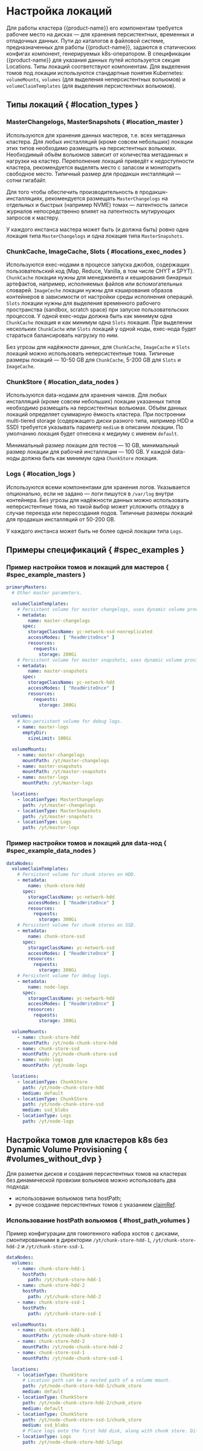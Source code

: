 # Настройка локаций

Для работы кластера {{product-name}} его компонентам требуется рабочее место на дисках — для хранения персистентных, временных и отладочных данных. Пути до каталогов в файловой системе, предназначенных для работы {{product-name}}, задаются в статических конфигах компонент, генерируемых k8s-оператором. В спецификации {{product-name}} для указания данных путей используется секция Locations. Типы локаций соответствуют компонентам. Для выделения томов под локации используются стандартные понятия Kubernetes: `volumeMounts`, `volumes` (для выделения неперсистентных вольюмов) и `volumeClaimTemplates` (для выделения персистентных вольюмов).

## Типы локаций { #location_types }

### MasterChangelogs, MasterSnapshots { #location_master }
 Используются для хранения данных мастеров, т.е. всех метаданных кластера. Для любых инсталляций (кроме совсем небольших) локации этих типов необходимо размещать на персистентных вольюмах. Необходимый объём вольюмов зависит от количества метаданных и нагрузки на кластер. Переполнение локаций приведёт к недоступности кластера, рекомендуется выделять место с запасом и мониторить свободное место. Типичный размер для продакшн инсталляций — сотни гигабайт.

 Для того чтобы обеспечить производительность в продакшн-инсталляциях, рекомендуется размещать `MasterChangelogs` на отдельных и быстрых (например NVME) томах — латентность записи журналов непосредственно влияет на латентность мутирующих запросов к мастеру.

 У каждого инстанса мастера может быть (и должна быть) ровно одна локация типа `MasterChangelogs` и одна локация типа `MasterSnapshots`.

### ChunkCache, ImageCache, Slots { #locations_exec_nodes }
Используются exec-нодами в процессе запуска джобов, содержащих пользовательский код (Map, Reduce, Vanilla, в том числе CHYT и SPYT). `ChunkCache` локации нужны для менеджмента и кеширования бинарных артефактов, например, исполняемых файлов или вспомогательных словарей. `ImageCeche` локации нужны для кэширования образов контейнеров в зависимости от настройки среды исполнения операций. `Slots` локации нужны для выделения временного рабочего пространства (sandbox, scratch space) при запуске пользовательских процессов. У одной exec-ноды должна быть как минимум одна `ChunkCache` локация и как минимум одна `Slots` локация. При выделении нескольких `ChunkCache` или `Slots` локаций у одной ноды, exec-нода будет стараться балансировать нагрузку по ним.

Без угрозы для надёжности данных, для `ChunkCache`, `ImageCache` и `Slots` локаций можно использовать неперсистентные тома. Типичные размеры локаций — 10-50 GB для `ChunkCache`, 5-200 GB для `Slots` и `ImageCache`.

### ChunkStore { #location_data_nodes }
Используются data-нодами для хранения чанков. Для любых инсталляций (кроме совсем небольших) локации указанных типов необходимо размещать на персистентных вольюмах. Объём данных локаций определяет суммарную ёмкость кластера. При построении multi-tiered storage (содержащего диски разного типа, например HDD и SSD) требуется указывать параметр `medium` в описании локации. По умолчанию локация будет отнесена к медиуму с именем `default`.

Минимальный размер локации для тестов — 10 GB, минимальный размер локации для рабочей инсталляции — 100 GB. У каждой data-ноды должна быть как минимум одна `ChunkStore` локация.

### Logs { #location_logs }
Используются всеми компонентами для хранения логов. Указывается опционально, если не задано — логи пишутся в `/var/log` внутри контейнера. Без угрозы для надёжности данных можно использовать неперсистентные тома, но такой выбор может усложнить отладку в случае переезда или пересоздания подов. Типичные размеры локаций для продакшн инсталляций от 50-200 GB.

У каждого инстанса может быть не более одной локации типа `Logs`.

## Примеры спецификаций { #spec_examples }

### Пример настройки томов и локаций для мастеров { #spec_example_masters }

```yaml
primaryMasters:
  # Other master parameters.

  volumeClaimTemplates:
    # Persistent volume for master changelogs, uses dynamic volume provisioner in YC, non-replicated SSD storage class.
    - metadata:
        name: master-changelogs
      spec:
        storageClassName: yc-network-ssd-nonreplicated
        accessModes: [ "ReadWriteOnce" ]
        resources:
          requests:
            storage: 200Gi
    # Persistent volume for master snapshots, uses dynamic volume provisioner in YC, HDD storage class.
    - metadata:
        name: master-snapshots
      spec:
        storageClassName: yc-network-hdd
        accessModes: [ "ReadWriteOnce" ]
        resources:
          requests:
            storage: 200Gi

  volumes:
    # Non-persistent volume for debug logs.
    - name: master-logs
      emptyDir:
        sizeLimit: 100Gi

  volumeMounts:
    - name: master-changelogs
      mountPath: /yt/master-changelogs
    - name: master-snapshots
      mountPath: /yt/master-snapshots
    - name: master-logs
      mountPath: /yt/master-logs

  locations:
    - locationType: MasterChangelogs
      path: /yt/master-changelogs
    - locationType: MasterSnapshots
      path: /yt/master-snapshots
    - locationType: Logs
      path: /yt/master-logs
```

### Пример настройки томов и локаций для data-нод { #spec_example_data_nodes }

```yaml
dataNodes:
  volumeClaimTemplates:
    # Persistent volume for chunk stores on HDD.
    - metadata:
        name: chunk-store-hdd
      spec:
        storageClassName: yc-network-hdd
        accessModes: [ "ReadWriteOnce" ]
        resources:
          requests:
            storage: 300Gi
    # Persistent volume for chunk stores on SSD.
    - metadata:
        name: chunk-store-ssd
      spec:
        storageClassName: yc-network-ssd
        accessModes: [ "ReadWriteOnce" ]
        resources:
          requests:
            storage: 300Gi
    # Persistent volume for debug logs.
    - metadata:
        name: node-logs
      spec:
        storageClassName: yc-network-hdd
        accessModes: [ "ReadWriteOnce" ]
        resources:
          requests:
            storage: 300Gi

  volumeMounts:
    - name: chunk-store-hdd
      mountPath: /yt/node-chunk-store-hdd
    - name: chunk-store-ssd
      mountPath: /yt/node-chunk-store-ssd
    - name: node-logs
      mountPath: /yt/node-logs

  locations:
    - locationType: ChunkStore
      path: /yt/node-chunk-store-hdd
      medium: default
    - locationType: ChunkStore
      path: /yt/node-chunk-store-ssd
      medium: ssd_blobs
    - locationType: Logs
      path: /yt/node-logs
```

## Настройка томов для кластеров k8s без Dynamic Volume Provisioning { #volumes_without_dvp }
Для разметки дисков и создания персистентных томов на кластерах без динамической провизии вольюмов можно использовать два подхода:
 * использование вольюмов типа hostPath;
 * ручное создание персистентных томов с указанием [claimRef](https://cloud.google.com/kubernetes-engine/docs/how-to/persistent-volumes/preexisting-pd?authuser=0#pv_to_statefulset).

### Использование hostPath вольюмов { #host_path_volumes }
Пример конфигурации для гомогенного набора хостов с дисками, смонтированными в директории ```/yt/chunk-store-hdd-1```, ```/yt/chunk-store-hdd-2``` и ```/yt/chunk-store-ssd-1```.

```yaml
dataNodes:
  volumes:
    - name: chunk-store-hdd-1
      hostPath:
        path: /yt/chunk-store-hdd-1
    - name: chunk-store-hdd-2
      hostPath:
        path: /yt/chunk-store-hdd-2
    - name: chunk-store-ssd-1
      hostPath:
        path: /yt/chunk-store-ssd-1

  volumeMounts:
    - name: chunk-store-hdd-1
      mountPath: /yt/node-chunk-store-hdd-1
    - name: chunk-store-hdd-2
      mountPath: /yt/node-chunk-store-hdd-2
    - name: chunk-store-ssd-1
      mountPath: /yt/node-chunk-store-ssd-1

  locations:
    - locationType: ChunkStore
      # Location path can be a nested path of a volume mount.
      path: /yt/node-chunk-store-hdd-1/chunk_store
      medium: default
    - locationType: ChunkStore
      path: /yt/node-chunk-store-hdd-2/chunk_store
      medium: default
    - locationType: ChunkStore
      path: /yt/node-chunk-store-ssd-1/chunk_store
      medium: ssd_blobs
      # Place logs onto the first hdd disk, along with chunk store. Different locations may possibly share the same volume.
    - locationType: Logs
      path: /yt/node-chunk-store-hdd-1/logs
```

